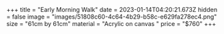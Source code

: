 +++
title = "Early Morning Walk"
date = 2023-01-14T04:20:21.673Z
hidden = false
image = "images/51808c60-4c64-4b29-b58c-e629fa278ec4.png"
size = "61cm by 61cm"
material = "Acrylic on canvas "
price = "$760"
+++
